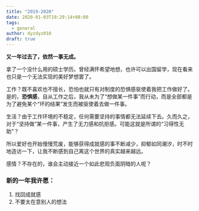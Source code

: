 ```yaml
---
title: "2019-2020"
date: 2020-01-03T19:29:14+08:00
tags:
  - general
author: dyzdyz010
draft: true
---
```


**又一年过去了，依然一事无成。**

拿了一个没什么用的硕士学历。曾经满怀希望地想，也许可以出国留学，现在看来也只是一个无法实现的美好梦想罢了。

工作？既不喜欢也不擅长，恐怕也就只有对制度的恐惧感驱使着我把工作做好了。是的，**恐惧感**，自从工作之后，我从未为了“想做某一件事”而行动，而是全部都是为了避免某个“坏的结果”发生而被驱使着去做一件事。

生活？由于工作环境的不稳定，任何需要坚持的事情都无法延续下去。久而久之，对于“坚持做”某一件事，产生了无力感和抗拒感。可能这就是所谓的“习得性无助”？

所以爱好也开始慢慢荒废，能够获得成就感的事不断减少，抑郁如同潮汐，时不时地造访一下，让我不断感到自己离这个世界的真实越来越远。

感情？不存在的，谁会主动接近一个如此悲观负面阴暗的人呢？

### 新的一年我许愿：

1. 找回成就感
2. 不要太在意别人的想法
